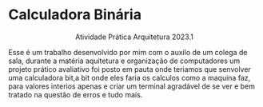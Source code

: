 # Calculadora Binária
 <p align="center">Atividade Prática Arquitetura 2023.1</p>
    Esse é um trabalho desenvolvido por mim com o auxilo de um colega de sala, durante a matéria aquitetura e organização de 
  computadores um projeto prático avaliativo foi posto em pauta onde teriamos que senvolver uma calculadora bit,a bit onde eles
  faria os calculos como a maquina faz, para valores interios apenas e criar um terminal agradável de se ver e bem tratado na questão de
  erros e tudo mais.
  

